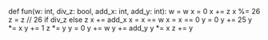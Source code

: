def fun(w: int, div_z: bool, add_x: int, add_y: int):
w = w
x = 0
x += z
x %= 26
z = z // 26 if div_z else z
x += add_x
x = x == w
x = x == 0
y = 0
y += 25
y *= x
y += 1
z *= y
y = 0
y += w
y += add_y
y *= x
z += y

